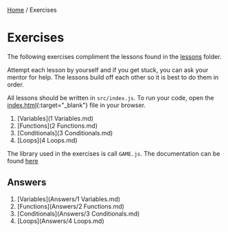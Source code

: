 [Home](../README.md) / Exercises

# Exercises

The following exercises compliment the lessons found in the [lessons](../Lessons/) folder.

Attempt each lesson by yourself and if you get stuck, you can ask your mentor for help. The lessons build off each other so it is best to do them in order.

All lessons should be written in `src/index.js`. To run your code, open the [index.html](../src/index.html){:target="_blank"} file in your browser.

1. [Variables](1 Variables.md)
2. [Functions](2 Functions.md)
3. [Conditionals](3 Conditionals.md)
4. [Loops](4 Loops.md)

The library used in the exercises is call `GAME.js`. The documentation can be found [here](../lib/documentation.md)

## Answers

1. [Variables](Answers/1 Variables.md)
2. [Functions](Answers/2 Functions.md)
3. [Conditionals](Answers/3 Conditionals.md)
4. [Loops](Answers/4 Loops.md)